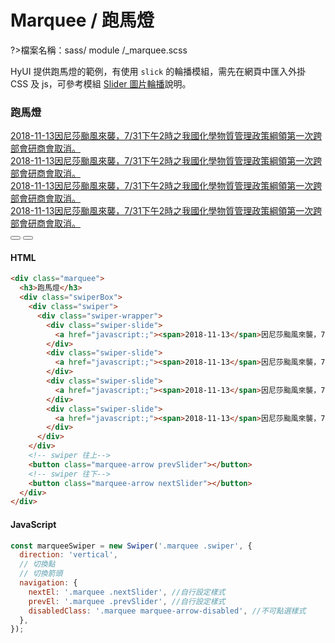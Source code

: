 # Marquee / 跑馬燈

?>檔案名稱：sass/ module /\_marquee.scss

HyUI 提供跑馬燈的範例，有使用 `slick` 的輪播模組，需先在網頁中匯入外掛 CSS 及 js，可參考模組 [Slider 圖片輪播](/VkhALd3wTYSt_ctD6W0XPQ)說明。

  <div class="marquee">
                <h3>跑馬燈</h3>
                <div class="swiperBox">
                  <div class="swiper">
                    <div class="swiper-wrapper">
                      <div class="swiper-slide">
                        <a href="javascript:;"><span>2018-11-13</span>因尼莎颱風來襲，7/31下午2時之我國化學物質管理政策綱領第一次跨部會研商會取消。</a>
                      </div>
                      <div class="swiper-slide">
                        <a href="javascript:;"><span>2018-11-13</span>因尼莎颱風來襲，7/31下午2時之我國化學物質管理政策綱領第一次跨部會研商會取消。</a>
                      </div>
                      <div class="swiper-slide">
                        <a href="javascript:;"><span>2018-11-13</span>因尼莎颱風來襲，7/31下午2時之我國化學物質管理政策綱領第一次跨部會研商會取消。</a>
                      </div>
                      <div class="swiper-slide">
                        <a href="javascript:;"><span>2018-11-13</span>因尼莎颱風來襲，7/31下午2時之我國化學物質管理政策綱領第一次跨部會研商會取消。</a>
                      </div>
                    </div>
                  </div>
                  <!-- swiper 往上-->
                  <button class="marquee-arrow prevSlider"></button>
                  <!-- swiper 往下-->
                  <button class="marquee-arrow nextSlider"></button>
                </div>
              </div>

<!-- tabs:start -->

#### **HTML**

```html
<div class="marquee">
  <h3>跑馬燈</h3>
  <div class="swiperBox">
    <div class="swiper">
      <div class="swiper-wrapper">
        <div class="swiper-slide">
          <a href="javascript:;"><span>2018-11-13</span>因尼莎颱風來襲，7/31下午2時之我國化學物質管理政策綱領第一次跨部會研商會取消。</a>
        </div>
        <div class="swiper-slide">
          <a href="javascript:;"><span>2018-11-13</span>因尼莎颱風來襲，7/31下午2時之我國化學物質管理政策綱領第一次跨部會研商會取消。</a>
        </div>
        <div class="swiper-slide">
          <a href="javascript:;"><span>2018-11-13</span>因尼莎颱風來襲，7/31下午2時之我國化學物質管理政策綱領第一次跨部會研商會取消。</a>
        </div>
        <div class="swiper-slide">
          <a href="javascript:;"><span>2018-11-13</span>因尼莎颱風來襲，7/31下午2時之我國化學物質管理政策綱領第一次跨部會研商會取消。</a>
        </div>
      </div>
    </div>
    <!-- swiper 往上-->
    <button class="marquee-arrow prevSlider"></button>
    <!-- swiper 往下-->
    <button class="marquee-arrow nextSlider"></button>
  </div>
</div>
```

#### **JavaScript**

```javascript
const marqueeSwiper = new Swiper('.marquee .swiper', {
  direction: 'vertical',
  // 切換點
  // 切換箭頭
  navigation: {
    nextEl: '.marquee .nextSlider', //自行設定樣式
    prevEl: '.marquee .prevSlider', //自行設定樣式
    disabledClass: '.marquee marquee-arrow-disabled', //不可點選樣式
  },
});
```

<!-- tabs:end -->

<link rel="stylesheet" href="https://hywebu00.github.io/HyUI_v4/css/style.css" />
<link rel="stylesheet" href="https://cdn.jsdelivr.net/npm/swiper@8/swiper-bundle.min.css" />
<style>
  .demo{
    margin:4em 0;
  }
</style>

<script>
  const marqueeSwiper = new Swiper('.marquee .swiper', {
  direction: 'vertical',
  // 切換點
  // 切換箭頭
  navigation: {
      nextEl: '.marquee .nextSlider', //自行設定樣式
      prevEl: '.marquee .prevSlider', //自行設定樣式
      disabledClass: '.marquee marquee-arrow-disabled', //不可點選樣式
    },
});
</script>

